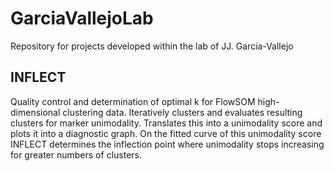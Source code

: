 # GarciaVallejoLab

Repository for projects developed within the lab of JJ. Garcia-Vallejo

## INFLECT
Quality control and determination of optimal k for FlowSOM high-dimensional clustering data. Iteratively clusters and evaluates resulting clusters for marker unimodality. Translates this into a unimodality score and plots it into a diagnostic graph. On the fitted curve of this unimodality score INFLECT determines the inflection point where unimodality stops increasing for greater numbers of clusters.

